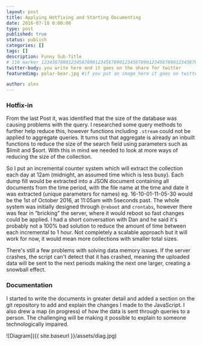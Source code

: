 ```yaml
---
layout: post
title: Applying Hotfixing and Starting Documenting
date: 2016-07-18 0:00:00
type: post
published: true
status: publish
categories: []
tags: []
description: Funny Sub-Title
# 110 marker 1234567890123456789012345678901234567890123456789012345678901234567890123456789012345678901234567890123456789
twitter-body: you write here and it goes on the share for twitter
featuredimg: polar-bear.jpg #if you put an image here it goes on twitter too

author: alex
---
```


### Hotfix-in

From the last Post it, was identified that the size of the database was causing problems with the query. I researched some query methods to further help reduce this, however functions including `.stream` could not be applied to aggregate queries. It turns out that aggregate is already an inbuilt functions to reduce the size of the search field using parameters such as $limit and $sort. With this in mind we needed to look at more ways of reducing the size of the collection.

So I put an incremental counter system which will extract the collection each day at 12am (midnight, an assumed time which is less busy). Each dump fill would be extracted into a JSON document containing all documents from the time period, with the file name at the time and date it was extracted (unique parameters for names) eg. 16-10-01-11-05-30 would be the 1st of October 2016, at 11:05am with 5seconds past. The whole system was initially designed through `@reboot` and `crontabs`, however there was fear in “bricking” the server, where it would reboot so fast changes could be applied. I had a short conversation with Dan and he said it's probably not a 100% bad solution to reduce the amount of time between each incremental to 1 hour. Not completely a scalable approach but it will work for now, it would mean more collections with smaller total sizes.

There's still a few problems with solving data memory issues. If the server crashes, the script can't detect that it has crashed, meaning the uploaded data will be sent to the next periods making the next one larger, creating a snowball effect.

### Documentation

I started to write the documents in greater detail and added a section on the git repository to add and explain the changes I made to the JavaScript. I also drew a map (in progress) of how the data is sent through queries to a person. The challenging will be making it possible to explain to someone technologically impaired. 

![Diagram]({{ site.baseurl }}/assets/diag.jpg)
